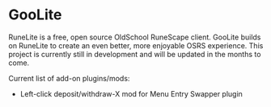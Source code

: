# GooLite

RuneLite is a free, open source OldSchool RuneScape client. GooLite builds on RuneLite to create an even better, more enjoyable OSRS experience. This project is currently still in development and will be updated in the months to come.

Current list of add-on plugins/mods:

- Left-click deposit/withdraw-X mod for Menu Entry Swapper plugin
